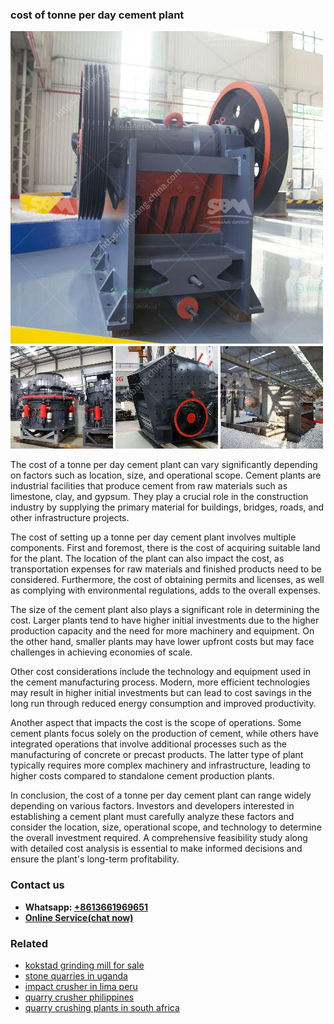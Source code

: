 <h3>cost of tonne per day cement plant</h3><img src='1706768036.jpg' alt=''><p>The cost of a tonne per day cement plant can vary significantly depending on factors such as location, size, and operational scope. Cement plants are industrial facilities that produce cement from raw materials such as limestone, clay, and gypsum. They play a crucial role in the construction industry by supplying the primary material for buildings, bridges, roads, and other infrastructure projects.</p><p>The cost of setting up a tonne per day cement plant involves multiple components. First and foremost, there is the cost of acquiring suitable land for the plant. The location of the plant can also impact the cost, as transportation expenses for raw materials and finished products need to be considered. Furthermore, the cost of obtaining permits and licenses, as well as complying with environmental regulations, adds to the overall expenses.</p><p>The size of the cement plant also plays a significant role in determining the cost. Larger plants tend to have higher initial investments due to the higher production capacity and the need for more machinery and equipment. On the other hand, smaller plants may have lower upfront costs but may face challenges in achieving economies of scale.</p><p>Other cost considerations include the technology and equipment used in the cement manufacturing process. Modern, more efficient technologies may result in higher initial investments but can lead to cost savings in the long run through reduced energy consumption and improved productivity.</p><p>Another aspect that impacts the cost is the scope of operations. Some cement plants focus solely on the production of cement, while others have integrated operations that involve additional processes such as the manufacturing of concrete or precast products. The latter type of plant typically requires more complex machinery and infrastructure, leading to higher costs compared to standalone cement production plants.</p><p>In conclusion, the cost of a tonne per day cement plant can range widely depending on various factors. Investors and developers interested in establishing a cement plant must carefully analyze these factors and consider the location, size, operational scope, and technology to determine the overall investment required. A comprehensive feasibility study along with detailed cost analysis is essential to make informed decisions and ensure the plant's long-term profitability.</p><h3>Contact us</h3><ul><li><strong>Whatsapp:&nbsp;<a href="https://wa.me/8613661969651">+8613661969651</a></strong></li><li><a href="https://swt.shibang-china.com/?git&amp;zhl&amp;cost of tonne per day cement plant"><strong>Online Service(chat now)</strong></a></li></ul><h3>Related</h3><ul><li><a href='kokstad grinding mill for sale.md'>kokstad grinding mill for sale</a></li><li><a href='stone quarries in uganda.md'>stone quarries in uganda</a></li><li><a href='impact crusher in lima peru.md'>impact crusher in lima peru</a></li><li><a href='quarry crusher philippines.md'>quarry crusher philippines</a></li><li><a href='quarry crushing plants in south africa.md'>quarry crushing plants in south africa</a></li></ul>